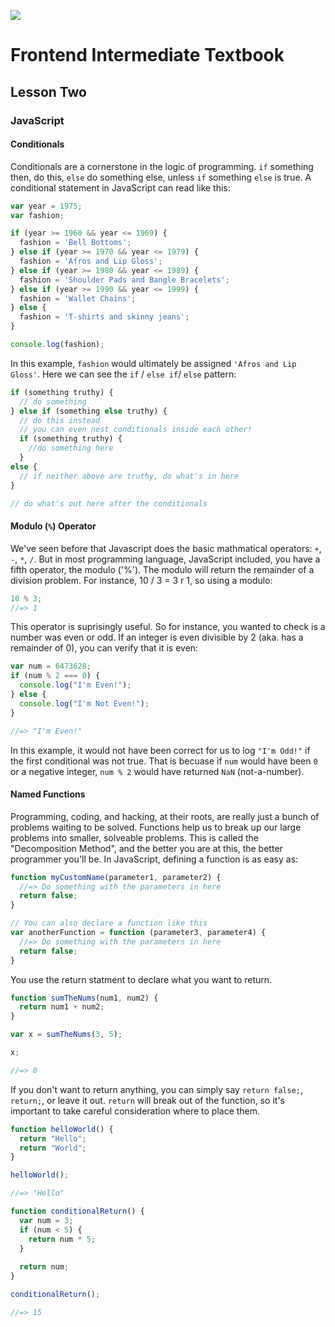 ![](http://static1.squarespace.com/static/538f3fcde4b05c5fecc7a40e/t/538f48a4e4b00d94e8c253b3/1453396632576/?format=400w)
# Frontend Intermediate Textbook
## Lesson Two
### JavaScript

#### Conditionals
Conditionals are a cornerstone in the logic of programming. `if` something then, do this, `else` do something else, unless `if` something `else` is true. A conditional statement in JavaScript can read like this:
```javascript
var year = 1975;
var fashion;

if (year >= 1960 && year <= 1969) {
  fashion = 'Bell Bottoms';
} else if (year >= 1970 && year <= 1979) {
  fashion = 'Afros and Lip Gloss';
} else if (year >= 1980 && year <= 1989) {
  fashion = 'Shoulder Pads and Bangle Bracelets';
} else if (year >= 1990 && year <= 1999) {
  fashion = 'Wallet Chains';
} else {
  fashion = 'T-shirts and skinny jeans';
}

console.log(fashion);
```

In this example, `fashion` would ultimately be assigned `'Afros and Lip Gloss'`. Here we can see the `if` / `else if`/ `else` pattern:

```javascript
if (something truthy) {
  // do something
} else if (something else truthy) {
  // do this instead
  // you can even nest conditionals inside each other!
  if (something truthy) {
    //do something here
  }
else {
  // if neither above are truthy, do what's in here
}

// do what's out here after the conditionals
```

#### Modulo (`%`) Operator
We've seen before that Javascript does the basic mathmatical operators: `+`, `-`, `*`, `/`. But in most programming language, JavaScript included, you have a fifth operator, the modulo ('%'). The modulo will return the remainder of a division problem. For instance, 10 / 3 = 3 r 1, so using a modulo:
```javascript
10 % 3;
//=> 1
```

This operator is suprisingly useful. So for instance, you wanted to check is a number was even or odd. If an integer is even divisible by 2 (aka. has a remainder of 0), you can verify that it is even:
```javascript
var num = 6473628;
if (num % 2 === 0) {
  console.log("I'm Even!");
} else {
  console.log("I'm Not Even!");
}

//=> "I'm Even!"
```
In this example, it would not have been correct for us to log `"I'm Odd!"` if the first conditional was not true. That is becuase if `num` would have been `0` or a negative integer, `num % 2` would have returned `NaN` (not-a-number).

#### Named Functions
Programming, coding, and hacking, at their roots, are really just a bunch of problems waiting to be solved. Functions help us to break up our large problems into smaller, solveable problems. This is called the "Decomposition Method", and the better you are at this, the better programmer you'll be. In JavaScript, defining a function is as easy as:
```javascript
function myCustomName(parameter1, parameter2) {
  //=> Do something with the parameters in here
  return false;
}

// You can also declare a function like this
var anotherFunction = function (parameter3, parameter4) {
  //=> Do something with the parameters in here
  return false;
}
```
You use the return statment to declare what you want to return.

```javascript
function sumTheNums(num1, num2) {
  return num1 + num2;
}

var x = sumTheNums(3, 5);

x;

//=> 8
```
If you don't want to return anything, you can simply say `return false;`, `return;`, or leave it out. `return` will break out of the function, so it's important to take careful consideration where to place them.

```javascript
function helloWorld() {
  return "Hello";
  return "World";
}

helloWorld();

//=> "Hello"

function conditionalReturn() {
  var num = 3;
  if (num < 5) {
    return num * 5;
  }
  
  return num;
}

conditionalReturn();

//=> 15
```
